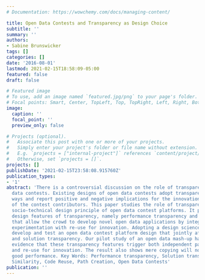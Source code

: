 ```yaml
---
# Documentation: https://wowchemy.com/docs/managing-content/

title: Open Data Contests and Transparency as Design Choice
subtitle: ''
summary: ''
authors:
- Sabine Brunswicker
tags: []
categories: []
date: '2016-08-01'
lastmod: 2021-02-15T18:58:09-05:00
featured: false
draft: false

# Featured image
# To use, add an image named `featured.jpg/png` to your page's folder.
# Focal points: Smart, Center, TopLeft, Top, TopRight, Left, Right, BottomLeft, Bottom, BottomRight.
image:
  caption: ''
  focal_point: ''
  preview_only: false

# Projects (optional).
#   Associate this post with one or more of your projects.
#   Simply enter your project's folder or file name without extension.
#   E.g. `projects = ["internal-project"]` references `content/project/deep-learning/index.md`.
#   Otherwise, set `projects = []`.
projects: []
publishDate: '2021-02-15T23:58:08.915760Z'
publication_types:
- '1'
abstract: 'There is a controversial discussion on the role of transparency in open
  data contests. Existing designs of open data contests adopt transparency in different
  ways and report positive and negative implications for the innovation productivity
  of the contest contributors. This paper studies the role of transparency as an essential
  socio-technical design principle of open data contest platforms. It proposes two
  design features of transparency, namely performance transparency and solution transparency
  that allow the crowd to develop novel open data applications by integrating entrepreneurial
  experimentation with re-use for innovation. Adopting a design science method, we
  develop and test an open data contest platform design that jointly affords performance
  and solution transparency. Our pilot study of an open data mash-up hackathon provides
  evidence that these transparency features trigger both independent path creation
  and re-use for innovation. The result also shows mere copying will not result in
  good performance. Key Words: Performance transparency, Solution transparency, Technology
  Similarity, Code Reuse, Path Creation, Open Data Contests'
publication: ''
---
```

